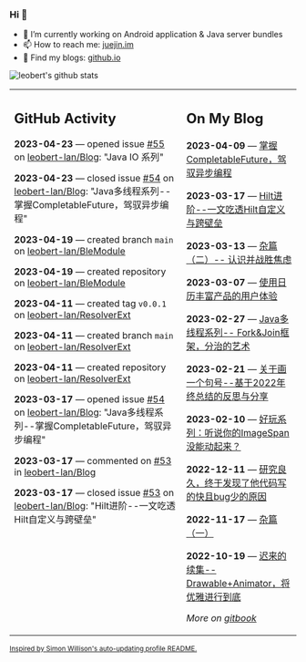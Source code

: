 ### Hi 👋

<!--
**leobert-lan/leobert-lan** is a ✨ _special_ ✨ repository because its `README.md` (this file) appears on your GitHub profile.

Here are some ideas to get you started:

- 🔭 I’m currently working on ...
- 🌱 I’m currently learning ...
- 👯 I’m looking to collaborate on ...
- 🤔 I’m looking for help with ...
- 💬 Ask me about ...
- 📫 How to reach me: ...
- 😄 Pronouns: ...
- ⚡ Fun fact: ...
-->

- 🔭 I’m currently working on Android application & Java server bundles
- 📫 How to reach me: [juejin.im](https://juejin.cn/user/2066737589654327)
- 👀 Find my blogs: [github.io](https://leobert-lan.github.io/)


![leobert's github stats](https://github-readme-stats.vercel.app/api?username=leobert-lan&show_icons=true&count_private=true)

<table><tr><td valign="top" width="60%">

## GitHub Activity
<!-- githubActivity starts -->
**2023-04-23** — opened issue [#55](https://github.com/leobert-lan/Blog/issues/55) on [leobert-lan/Blog](https://github.com/leobert-lan/Blog): "Java IO 系列"

**2023-04-23** — closed issue [#54](https://github.com/leobert-lan/Blog/issues/54) on [leobert-lan/Blog](https://github.com/leobert-lan/Blog): "Java多线程系列--掌握CompletableFuture，驾驭异步编程"

**2023-04-19** — created branch `main` on [leobert-lan/BleModule](https://github.com/leobert-lan/BleModule)

**2023-04-19** — created repository on [leobert-lan/BleModule](https://github.com/leobert-lan/BleModule)

**2023-04-11** — created tag `v0.0.1` on [leobert-lan/ResolverExt](https://github.com/leobert-lan/ResolverExt)

**2023-04-11** — created branch `main` on [leobert-lan/ResolverExt](https://github.com/leobert-lan/ResolverExt)

**2023-04-11** — created repository on [leobert-lan/ResolverExt](https://github.com/leobert-lan/ResolverExt)

**2023-03-17** — opened issue [#54](https://github.com/leobert-lan/Blog/issues/54) on [leobert-lan/Blog](https://github.com/leobert-lan/Blog): "Java多线程系列--掌握CompletableFuture，驾驭异步编程"

**2023-03-17** — commented on [#53](https://github.com/leobert-lan/Blog/issues/53#issuecomment-1473657939) in [leobert-lan/Blog](https://github.com/leobert-lan/Blog)

**2023-03-17** — closed issue [#53](https://github.com/leobert-lan/Blog/issues/53) on [leobert-lan/Blog](https://github.com/leobert-lan/Blog): "Hilt进阶--一文吃透Hilt自定义与跨壁垒"
<!-- githubActivity ends -->
</td><td valign="top" width="40%">

## On My Blog
<!-- blog starts -->
**2023-04-09** — [掌握CompletableFuture，驾驭异步编程](https://juejin.cn/post/7219943233799159864)

**2023-03-17** — [Hilt进阶--一文吃透Hilt自定义与跨壁垒](https://juejin.cn/post/7211400484103749687)

**2023-03-13** — [杂篇（二）-- 认识并战胜焦虑](https://juejin.cn/post/7209906063418949693)

**2023-03-07** — [使用日历丰富产品的用户体验](https://juejin.cn/post/7207648496978657341)

**2023-02-27** — [Java多线程系列-- Fork&Join框架，分治的艺术](https://juejin.cn/post/7204782377348726840)

**2023-02-21** — [关于画一个句号--基于2022年终总结的反思与分享](https://juejin.cn/post/7202445722971537465)

**2023-02-10** — [好玩系列：听说你的ImageSpan没能动起来？](https://juejin.cn/post/7197010875398635580)

**2022-12-11** — [研究良久，终于发现了他代码写的快且bug少的原因](https://juejin.cn/post/7175772997582585917)

**2022-11-17** — [杂篇（一）](https://juejin.cn/post/7166899226260013093)

**2022-10-19** — [迟来的续集--Drawable+Animator，将优雅进行到底](https://juejin.cn/post/7155690991721119781)
<!-- blog ends -->
_More on [gitbook](https://leobert-lan.github.io/)_
</td></tr></table>

<sub><a href="https://simonwillison.net/2020/Jul/10/self-updating-profile-readme/">Inspired by Simon Willison's auto-updating profile README.</a></sub>